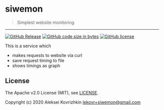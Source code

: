 # siwemon
> Simplest website monitoring

---

 [![GitHub Release][gr1]][gr2]
 [![GitHub code size in bytes][sz]]()
 [![GitHub license][gl1]][gl2]

[gr1]: https://img.shields.io/github/release/LeKovr/siwemon.svg
[gr2]: https://github.com/LeKovr/siwemon/releases
[sz]: https://img.shields.io/github/languages/code-size/LeKovr/siwemon.svg
[gl1]: https://img.shields.io/github/license/LeKovr/siwemon.svg
[gl2]: LICENSE

This is a service which
* makes requests to website via curl
* save request timing to file
* shows timings as graph

## License

The Apache v2.0 License (MIT), see [LICENSE](LICENSE).

Copyright (c) 2020 Aleksei Kovrizhkin <lekovr+siwemon@gmail.com>
